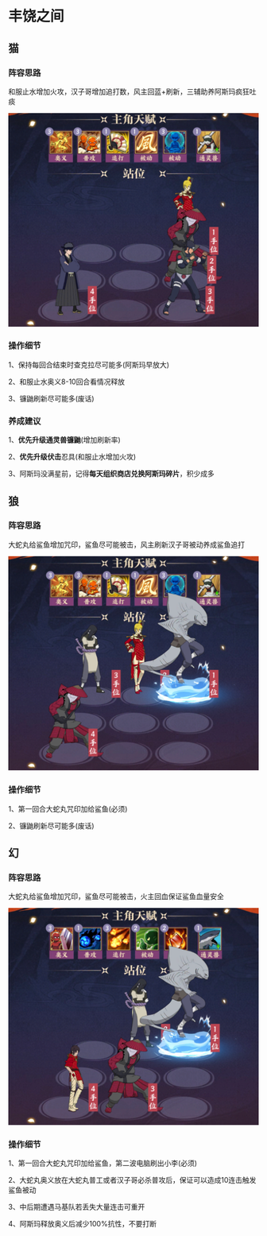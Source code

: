 # 丰饶之间

## 猫

### 阵容思路

和服止水增加火攻，汉子哥增加追打数，风主回蓝+刷新，三辅助养阿斯玛疯狂吐痰

![](../imgs/image-20210425210837919.png)

### 操作细节

1、保持每回合结束时查克拉尽可能多(阿斯玛早放大)

2、和服止水奥义8-10回合看情况释放

3、镰鼬刷新尽可能多(废话)



### 养成建议

1、**优先升级通灵兽镰鼬**(增加刷新率)

2、**优先升级伏击**忍具(和服止水增加火攻)

3、阿斯玛没满星前，记得**每天组织商店兑换阿斯玛碎片**，积少成多



## 狼

### 阵容思路

大蛇丸给鲨鱼增加咒印，鲨鱼尽可能被击，风主刷新汉子哥被动养成鲨鱼追打

![](../imgs/image-20210425212713742.png)

### 操作细节

1、第一回合大蛇丸咒印加给鲨鱼(必须)

2、镰鼬刷新尽可能多(废话)





## 幻

### 阵容思路

大蛇丸给鲨鱼增加咒印，鲨鱼尽可能被击，火主回血保证鲨鱼血量安全

![](../imgs/image-20210425213121985.png)

### 操作细节

1、第一回合大蛇丸咒印加给鲨鱼，第二波电脑刷出小李(必须)

2、大蛇丸奥义放在大蛇丸普工或者汉子哥必杀普攻后，保证可以造成10连击触发鲨鱼被动

3、中后期遭遇马基队若丢失大量连击可重开

4、阿斯玛释放奥义后减少100%抗性，不要打断

